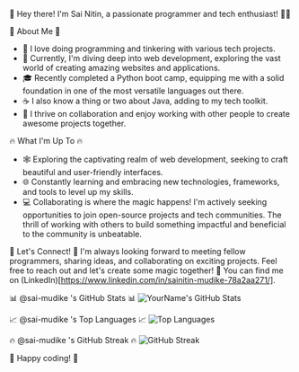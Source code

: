 👋 Hey there! I'm Sai Nitin, a passionate programmer and tech enthusiast! 👨‍💻

🚀 About Me 🚀
- 🔭 I love doing programming and tinkering with various tech projects.
- 🌱 Currently, I'm diving deep into web development, exploring the vast world of creating amazing websites and applications.
- 🎓 Recently completed a Python boot camp, equipping me with a solid foundation in one of the most versatile languages out there.
- ☕ I also know a thing or two about Java, adding to my tech toolkit.
- 🤝 I thrive on collaboration and enjoy working with other people to create awesome projects together.

🔥 What I'm Up To 🔥
- 🕸️ Exploring the captivating realm of web development, seeking to craft beautiful and user-friendly interfaces.
- 🌐 Constantly learning and embracing new technologies, frameworks, and tools to level up my skills.
- 💻 Collaborating is where the magic happens! I'm actively seeking opportunities to join open-source projects and tech communities.
  The thrill of working with others to build something impactful and beneficial to the community is unbeatable.

💬 Let's Connect! 💬
I'm always looking forward to meeting fellow programmers, sharing ideas, and collaborating on exciting projects. Feel free to reach out and let's create some magic together! 🤗
You can find me on (LinkedIn)[https://www.linkedin.com/in/sainitin-mudike-78a2aa271/].

📊 @sai-mudike 's GitHub Stats 📊
![YourName's GitHub Stats](https://github-readme-stats.vercel.app/api?username=sai-mudike&show_icons=true&theme=radical)

📈 @sai-mudike 's Top Languages 📈
![Top Languages](https://github-readme-stats.vercel.app/api/top-langs/?username=sai-mudike&layout=compact&theme=radical)

🔥 @sai-mudike 's GitHub Streak 🔥
![GitHub Streak](https://github-readme-streak-stats.herokuapp.com/?user=sai-mudike&theme=radical)

🚀 Happy coding! 🚀
